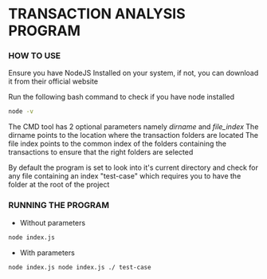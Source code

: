 # TRANSACTION ANALYSIS PROGRAM

### HOW TO USE

Ensure you have NodeJS Installed on your system, if not, you can download it from their official website

Run the following bash command to check if you have node installed

```bash
node -v
```

The CMD tool has 2 optional parameters namely _dirname_ and _file_index_
The dirname points to the location where the transaction folders are located
The file index points to the common index of the folders containing the transactions to ensure that the right folders are selected

By default the program is set to look into it's current directory and check for any file containing an index "test-case" which requires you to have the folder at the root of the project

### RUNNING THE PROGRAM

- Without parameters

```bash
node index.js
```

- With parameters

```bash
node index.js node index.js ./ test-case
```
